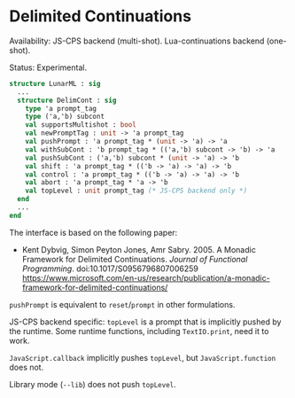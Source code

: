 # Delimited Continuations

Availability: JS-CPS backend (multi-shot). Lua-continuations backend (one-shot).

Status: Experimental.

```sml
structure LunarML : sig
  ...
  structure DelimCont : sig
    type 'a prompt_tag
    type ('a,'b) subcont
    val supportsMultishot : bool
    val newPromptTag : unit -> 'a prompt_tag
    val pushPrompt : 'a prompt_tag * (unit -> 'a) -> 'a
    val withSubCont : 'b prompt_tag * (('a,'b) subcont -> 'b) -> 'a
    val pushSubCont : ('a,'b) subcont * (unit -> 'a) -> 'b
    val shift : 'a prompt_tag * (('b -> 'a) -> 'a) -> 'b
    val control : 'a prompt_tag * (('b -> 'a) -> 'a) -> 'b
    val abort : 'a prompt_tag * 'a -> 'b
    val topLevel : unit prompt_tag (* JS-CPS backend only *)
  end
  ...
end
```

The interface is based on the following paper:

* Kent Dybvig, Simon Peyton Jones, Amr Sabry. 2005. A Monadic Framework for Delimited Continuations. *Journal of Functional Programming*. doi:10.1017/S0956796807006259 <https://www.microsoft.com/en-us/research/publication/a-monadic-framework-for-delimited-continuations/>

`pushPrompt` is equivalent to `reset`/`prompt` in other formulations.

JS-CPS backend specific: `topLevel` is a prompt that is implicitly pushed by the runtime. Some runtime functions, including `TextIO.print`, need it to work.

`JavaScript.callback` implicitly pushes `topLevel`, but `JavaScript.function` does not.

Library mode (`--lib`) does not push `topLevel`.
